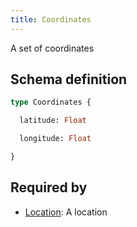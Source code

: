 ```yaml
---
title: Coordinates
---
```


<p>A set of coordinates</p>


## Schema definition
```graphql
type Coordinates {

  latitude: Float 

  longitude: Float 

}
```
## Required by
* [Location](graphql/schema/location.md): A location

